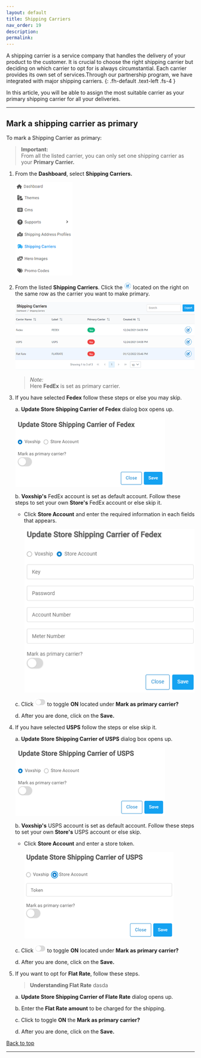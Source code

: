 ```yaml
---
layout: default
title: Shipping Carriers
nav_order: 19
description:
permalink:
---
```


A shipping carrier is a service company that handles the delivery of your product to the customer. It is crucial to choose the right shipping carrier but deciding on which carrier to opt for is always circumstantial. Each carrier provides its own set of services.Through our partnership program, we have integrated with major shipping carriers.
{: .fh-default .text-left .fs-4 }

In this article, you will be able to assign the most suitable carrier as your primary shipping carrier for all your deliveries.

---

## **Mark a shipping carrier as primary**

To mark a Shipping Carrier as primary:

> **Important:** <br>
> From all the listed carrier, you can only set one shipping carrier as your **Primary Carrier.**

1. From the **Dashboard**, select **Shipping Carriers.**

   ![shipping_carrier_dashboard](../../images/shippingcarriers/shippingcarrier_dashboard.png)

2. From the listed **Shipping Carriers**. Click the ![edit_button](../../images/buttons/editbtn.png) located on the right on the same row as the carrier you want to make primary.

   ![shippingcarriers_page](../../images/shippingcarriers/shippingcarrier_page.png)

   > _Note:_ <br>
   > Here **FedEx** is set as primary carrier.

3. If you have selected **Fedex** follow these steps or else you may skip.

   a. **Update Store Shipping Carrier of Fedex** dialog box opens up.

   ![fedex_update](../../images/shippingcarriers/fedex_update.png)

   b. **Voxship's** FedEx account is set as default account. Follow these steps to set your own **Store's** FedEx account or else skip it.

   - Click **Store Account** and enter the required information in each fields that appears.

     ![store_account](../../images/shippingcarriers/fedex_update_store.png)

   c. Click ![toggle_button](../../images/buttons/off.png) to toggle **ON** located under **Mark as primary carrier?**

   d. After you are done, click on the **Save.**

4. If you have selected **USPS** follow the steps or else skip it.

   a. **Update Store Shipping Carrier of USPS** dialog box opens up.

   ![usps_dialog](../../images/shippingcarriers/usps_update.png)

   b. **Voxship's** USPS account is set as default account. Follow these steps to set your own **Store's** USPS account or else skip.

   - Click **Store Account** and enter a store token.

     ![store_token](../../images/shippingcarriers/usps_update_store.png)

   c. Click ![toggle_button](../../images/buttons/off.png) to toggle **ON** located under **Mark as primary carrier?**

   d. After you are done, click on the **Save.**

5. If you want to opt for **Flat Rate**, follow these steps.

   > **Understanding Flat Rate**
   > dasda

   a. **Update Store Shipping Carrier of Flate Rate** dialog opens up.

   b. Enter the **Flat Rate amount** to be charged for the shipping.

   c. Click to toggle **ON** the **Mark as primary carrier?**

   d. After you are done, click on the **Save.**

<a href="#top" id="back-to-top">Back to top</a>

---
